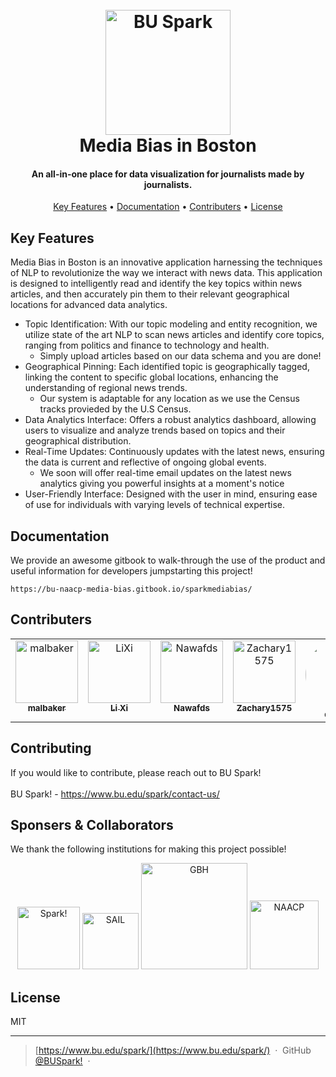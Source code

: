 
<h1 align="center">
  <br>
  <a href="https://www.bu.edu/spark/"><img src="https://www.bu.edu/spark/files/2017/04/spark-logo-round.png" alt="BU Spark" width="200"></a>
  <br>
Media Bias in Boston
  <br>
</h1>

<h4 align="center">An all-in-one place for data visualization for journalists made by journalists.</h4>

<p align="center">
  <a href="#key-features">Key Features</a> •
  <a href="#Documentation">Documentation</a> •
  <a href="#Contributers">Contributers</a> •
  <a href="#license">License</a>
</p>

<!-- ![screenshot](https://raw.githubusercontent.com/amitmerchant1990/electron-markdownify/master/app/img/markdownify.gif) -->

## Key Features
Media Bias in Boston is an innovative application harnessing the techniques of NLP to revolutionize the way we interact with news data. This application is designed to intelligently read and identify the key topics within news articles, and then accurately pin them to their relevant geographical locations for advanced data analytics.
    
* Topic Identification: With our topic modeling and entity recognition, we utilize state of the art NLP to scan news articles and identify core topics, ranging from politics and finance to technology and health.
  - Simply upload articles based on our data schema and you are done! 
* Geographical Pinning: Each identified topic is geographically tagged, linking the content to specific global locations, enhancing the understanding of regional news trends.
  - Our system is adaptable for any location as we use the Census tracks provieded by the U.S Census.
* Data Analytics Interface: Offers a robust analytics dashboard, allowing users to visualize and analyze trends based on topics and their geographical distribution.
* Real-Time Updates: Continuously updates with the latest news, ensuring the data is current and reflective of ongoing global events.
  - We soon will offer real-time email updates on the latest news analytics giving you powerful insights at a moment's notice
* User-Friendly Interface: Designed with the user in mind, ensuring ease of use for individuals with varying levels of technical expertise.

## Documentation
We provide an awesome gitbook to walk-through the use of the product and useful information for developers jumpstarting this project!
```
https://bu-naacp-media-bias.gitbook.io/sparkmediabias/
```

## Contributers
<table>
  <tbody>
    <tr>
    <td align="center" valign="top" width="14.28%">
      <a href="https://github.com/malbaker">
      <img src="https://avatars.githubusercontent.com/u/78194321?v=4" width="100px;" alt="malbaker"/>
      <br /><sub><b>malbaker</b></sub></a>
    </td>
    <td align="center" valign="top" width="14.28%">
      <a href="https://github.com/zoexili">
      <img src="https://avatars.githubusercontent.com/u/25307411?v=4" width="100px;" alt="LiXi"/>
      <br /><sub><b>Li Xi</b></sub></a>
    </td>
     <td align="center" valign="top" width="14.28%">
        <a href="https://github.com/nawafds">
        <img src="https://avatars.githubusercontent.com/u/60396177?v=4" width="100px;" alt="Nawafds"/>
        <br /><sub><b>Nawafds</b></sub></a>
      </td>
      <td align="center" valign="top" width="14.28%">
        <a href="https://github.com/Zachary1575">
        <img src="https://avatars.githubusercontent.com/u/75510412?v=4" width="100px;" alt="Zachary1575"/>
        <br /><sub><b>Zachary1575</b></sub></a>
      </td>
      <td align="center" valign="top" width="14.28%">
        <a href="https://github.com/dagon8">
        <img src="https://avatars.githubusercontent.com/u/72535182?v=4" width="110px;" style="border-radius:50%" alt="dagon8"/>
        <br /><sub><b>dagon8</b></sub></a>
      </td>
      <td align="center" valign="top" width="14.28%">
        <a href="https://github.com/am5815">
        <img src="https://avatars.githubusercontent.com/u/60375185?v=4" width="110px;" alt="asad"/>
        <br /><sub><b>asad</b></sub></a>
      </td>
      <td align="center" valign="top" width="14.28%">
        <a href="https://github.com/IanSaucy">
        <img src="https://avatars.githubusercontent.com/u/30986157?v=4" width="110px;" alt="Ian"/>
        <br /><sub><b>Ian</b></sub></a>
      </td>
    </tr>
  </tbody>
</table>


## Contributing
If you would like to contribute, please reach out to BU Spark!
<br>
<br>
BU Spark! - https://www.bu.edu/spark/contact-us/

## Sponsers & Collaborators
We thank the following institutions for making this project possible!
<p align="center">
  <img src="https://www.bu.edu/spark/files/2023/08/logo.png" alt="Spark!" width="100"/>
  <img src="https://avatars.githubusercontent.com/u/13788335?s=200&v=4" alt="SAIL" width="90"/>
  <img src="https://upload.wikimedia.org/wikipedia/commons/thumb/d/da/GBH_logo_2020.svg/800px-GBH_logo_2020.svg.png" alt="GBH" width="170"/> 
  <img src="https://upload.wikimedia.org/wikipedia/en/thumb/0/0f/NAACP_seal.svg/150px-NAACP_seal.svg.png" alt="NAACP" width="110"/> 
</p>

## License

MIT

---

> [https://www.bu.edu/spark/](https://www.bu.edu/spark/) &nbsp;&middot;&nbsp;
> GitHub [@BUSpark!](https://github.com/BU-Spark) &nbsp;&middot;&nbsp;

